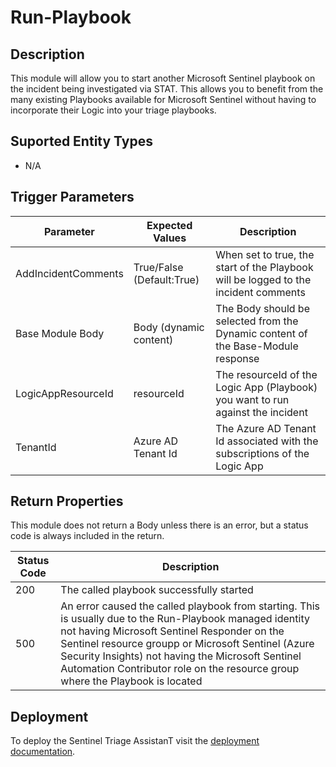 # Run-Playbook

## Description
This module will allow you to start another Microsoft Sentinel playbook on the incident being investigated via STAT. This allows you to benefit from the many existing Playbooks available for Microsoft Sentinel without having to incorporate their Logic into your triage playbooks.

## Suported Entity Types
* N/A

## Trigger Parameters

|Parameter|Expected Values|Description|
|---|---|---|
|AddIncidentComments|True/False (Default:True)|When set to true, the start of the Playbook will be logged to the incident comments|
|Base Module Body|Body (dynamic content)|The Body should be selected from the Dynamic content of the Base-Module response|
|LogicAppResourceId|resourceId|The resourceId of the Logic App (Playbook) you want to run against the incident|
|TenantId|Azure AD Tenant Id|The Azure AD Tenant Id associated with the subscriptions of the Logic App|

## Return Properties

This module does not return a Body unless there is an error, but a status code is always included in the return.

|Status Code|Description|
|---|---|
|200|The called playbook successfully started|
|500|An error caused the called playbook from starting.  This is usually due to the Run-Playbook managed identity not having Microsoft Sentinel Responder on the Sentinel resource groupp or Microsoft Sentinel (Azure Security Insights) not having the Microsoft Sentinel Automation Contributor role on the resource group where the Playbook is located|

## Deployment

To deploy the Sentinel Triage AssistanT visit the [deployment documentation](/Docs/deployment.md).

